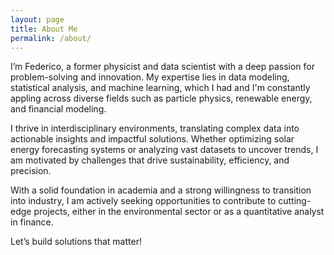 ```yaml
---
layout: page
title: About Me
permalink: /about/
---
```


I’m Federico, a former physicist and data scientist with a deep passion for problem-solving and innovation. My expertise lies in data modeling, statistical analysis, and machine learning, which I had and I'm constantly appling across diverse fields such as particle physics, renewable energy, and financial modeling.

I thrive in interdisciplinary environments, translating complex data into actionable insights and impactful solutions. Whether optimizing solar energy forecasting systems or analyzing vast datasets to uncover trends, I am motivated by challenges that drive sustainability, efficiency, and precision.

With a solid foundation in academia and a strong willingness to transition into industry, I am actively seeking opportunities to contribute to cutting-edge projects, either in the environmental sector or as a quantitative analyst in finance.

Let’s build solutions that matter!

